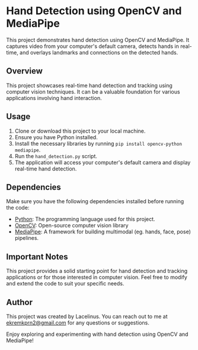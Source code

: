 # Hand Detection using OpenCV and MediaPipe

This project demonstrates hand detection using OpenCV and MediaPipe. It captures video from your computer's default camera, detects hands in real-time, and overlays landmarks and connections on the detected hands.

## Overview

This project showcases real-time hand detection and tracking using computer vision techniques. It can be a valuable foundation for various applications involving hand interaction.

## Usage

1. Clone or download this project to your local machine.
2. Ensure you have Python installed.
3. Install the necessary libraries by running `pip install opencv-python mediapipe`.
4. Run the `hand_detection.py` script.
5. The application will access your computer's default camera and display real-time hand detection.


## Dependencies

Make sure you have the following dependencies installed before running the code:
- [Python](https://www.python.org/): The programming language used for this project.
- [OpenCV](https://opencv.org/):  Open-source computer vision library
- [MediaPipe](https://mediapipe.dev/): A framework for building multimodal (eg. hands, face, pose) pipelines.

## Important Notes

This project provides a solid starting point for hand detection and tracking applications or for those interested in computer vision. Feel free to modify and extend the code to suit your specific needs.

## Author

This project was created by Lacelinus. You can reach out to me at ekremkprn2@gmail.com for any questions or suggestions.

Enjoy exploring and experimenting with hand detection using OpenCV and MediaPipe!
